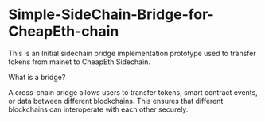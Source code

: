 # Simple-SideChain-Bridge-for-CheapEth-chain

This is an Initial sidechain bridge implementation prototype used to transfer tokens from mainet to CheapEth Sidechain. 

What is a bridge? 


A cross-chain bridge allows users to transfer tokens, smart contract events, or data between different blockchains. This ensures that different blockchains can interoperate with each other securely. 
